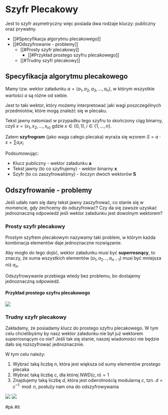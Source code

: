# Szyfr Plecakowy
Jest to szyfr asymetryczny więc posiada dwa rodzaje kluczy: publiczny oraz prywatny.

- [[#Specyfikacja algorytmu plecakowego]]
- [[#Odszyfrowanie - problemy]]
	- [[#Prosty szyfr plecakowy]]
		- [[#Przykład prostego szyfru plecakowego]]
	- [[#Trudny szyfr plecakowy]]

## Specyfikacja algorytmu plecakowego
Mamy tzw. wektor załadunku $a=(a_1,a_2,a_3,...,a_n)$, w którym wszystkie wartości $a$ są różne od siebie.

Jest to taki wektor, który możemy interpretować jaki wagi poszczególnych przedmiotów, które mogą znaleźć się w plecaku. 

Tekst jawny natomiast w przypadku tego szyfru to skończony ciąg binarny, czyli $x=(x_1,x_2,...,x_{n)}$ gdzie $x\in\{0,1\}, i\in\{1,...,n\}$. 

Zatem **szyfrogram** (jako waga całego plecaka) wyraża się wzorem $S=a\cdot x = \sum\limits a_{i}x_{i}$

Podsumowując:
- Klucz publiczny - wektor załadunku **a**
- Tekst jawny (to co szyfrujemy) - wektor binarny **x**
- Szyfr (to co zaszyfrowaliśmy) - iloczyn dwóch wektorów **S**

## Odszyfrowanie - problemy
Jeśli udało nam się dany tekst jawny zaszyfrować, co stanie się w momencie, gdy zechcemy do odszyfrować? Czy da się zawsze uzyskać jednoznaczną odpowiedź jeśli wektor załadunku jest dowolnym wektorem?

### Prosty szyfr plecakowy
Prostym szyfrem plecakowym nazywamy taki problem, w którym każda kombinacja elementów daje jednoznaczne rozwiązanie.

Aby mogło do tego dojść, wektor załadunku musi być **superrosnący**, to znaczy, że suma wszystkich elementów $(a_{1}, a_{2}..., a_{n-1})$ musi być mniejsza niż $a_{n}$.

Odszyfrowywanie przebiega wtedy bez problemu, bo dostajemy jednoznaczną odpowiedź.

#### Przykład prostego szyfru plecakowego
![](https://i.imgur.com/r60PRx6.png)


### Trudny szyfr plecakowy
Zakładamy, że posiadamy klucz do prostego szyfru plecakowego. W tym celu chcielibyśmy by nasz wektor załadunku nie był już wektorem superrosnącym co nie? Jeśli tak się stanie, naszej wiadomości nie będzie dało się rozszyfrować jednoznacznie.

W tym celu należy:
1. Wybrać taką liczbę $n$, która jest większa od sumy elementów prostego plecaka
2. Wybrać taką liczbę $c$, dla której $NWD(c,n)=1$
3. Znajdujemy taką liczbę $d$, która jest odwrotnością modularną $c$, tzn. $d=c^{-1}\mod n$, posłuży nam ona do odszyfrowywania

![](https://i.imgur.com/JXqEgZ5.png)
![](https://i.imgur.com/5pAbhZ0.png)



#pk #it 